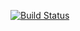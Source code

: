 [![Build Status](https://api.travis-ci.org/LamhotJM/ci-travis.svg?branch=master)](https://travis-ci.org/LamhotJM/ci-travis)